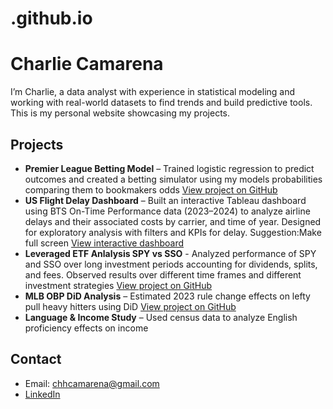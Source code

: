 # .github.io

# Charlie Camarena

I’m Charlie, a data analyst with experience in statistical modeling and working with real-world datasets to find trends and build predictive tools.
This is my personal website showcasing my projects.

## Projects

- **Premier League Betting Model** – Trained logistic regression to predict outcomes and created a betting simulator using my models probabilities comparing them to bookmakers odds
  [View project on GitHub](https://github.com/cuadrado11/PL-Predictor)
- **US Flight Delay Dashboard** – Built an interactive Tableau dashboard using BTS On-Time Performance data (2023–2024) to analyze airline delays and their associated costs by carrier, and time of year. Designed for exploratory analysis with filters and KPIs for delay.
  Suggestion:Make full screen
  [View interactive dashboard](https://public.tableau.com/app/profile/charlie.camarena/viz/Project_17578932014860/Dashboard1?publish=yes)
- **Leveraged ETF Anlalysis SPY vs SSO** - Analyzed performance of SPY and SSO over long investment periods accounting for dividends, splits, and fees. Observed results over different time frames and different investment strategies
[View project on GitHub](https://github.com/cuadrado11/Leveraged_ETF)
- **MLB OBP DiD Analysis** – Estimated 2023 rule change effects on lefty pull heavy hitters using DiD
  [View project on GitHub](https://github.com/cuadrado11/mlb-obp-did)
- **Language & Income Study** – Used census data to analyze English proficiency effects on income

## Contact

- Email: chhcamarena@gmail.com
- [LinkedIn](https://www.linkedin.com/in/charlie-camarena-045800188/)
